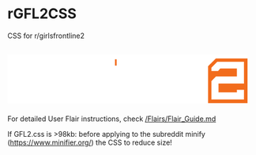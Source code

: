 # rGFL2CSS
CSS for r/girlsfrontline2

![alt text](https://github.com/FrontlineSubreddits/rGFL2CSS/blob/master/assets/Logo.png "Girls Frontline 2: Exilium")
-----------------------------

For detailed User Flair instructions, check [/Flairs/Flair_Guide.md](https://github.com/ad3z10/rGFLCSS/blob/1e5e61180344d24a2aff47261f631dc468191d35/Flairs/Flair_Guide.md)

If GFL2.css is >98kb: before applying to the subreddit minify (https://www.minifier.org/) the CSS to reduce size!
